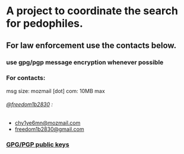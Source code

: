 # A project to coordinate the search for pedophiles.
## For law enforcement use the contacts below.
### use gpg/pgp message encryption whenever possible

### For contacts:
msg size: mozmail [dot] com: 10MB max
###### [@freedom1b2830](https://github.com/freedom1b2830) :
- chy1ye6mn@mozmail.com
- freedom1b2830@gmail.com

### [GPG/PGP public keys](https://github.com/PEHunters/.github/tree/main/gpg_publ)
